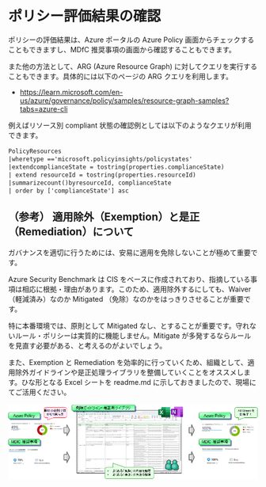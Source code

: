 # ポリシー評価結果の確認

ポリシーの評価結果は、Azure ポータルの Azure Policy 画面からチェックすることもできますし、MDfC 推奨事項の画面から確認することもできます。

また他の方法として、ARG (Azure Resource Graph) に対してクエリを実行することもできます。具体的には以下のページの ARG クエリを利用します。

- https://learn.microsoft.com/en-us/azure/governance/policy/samples/resource-graph-samples?tabs=azure-cli
 
例えばリソース別 compliant 状態の確認例としては以下のようなクエリが利用できます。

```ARG
PolicyResources
|wheretype =='microsoft.policyinsights/policystates'
|extendcomplianceState = tostring(properties.complianceState)
| extend resourceId = tostring(properties.resourceId)
|summarizecount()byresourceId, complianceState
| order by ['complianceState'] asc
```

## （参考） 適用除外（Exemption）と是正（Remediation）について

ガバナンスを適切に行うためには、安易に適用を免除しないことが極めて重要です。

Azure Security Benchmark は CIS をベースに作成されており、指摘している事項は相応に根拠・理由があります。このため、適用除外するにしても、Waiver （軽減済み）なのか Mitigated （免除）なのかをはっきりさせることが重要です。

特に本番環境では、原則として Mitigated なし、とすることが重要です。守れないルール・ポリシーは実質的に機能しません。Mitigate が多発するならルールを見直す必要がある、と考えるのがよいでしょう。

また、Exemption と Remediation を効率的に行っていくため、組織として、適用除外ガイドラインや是正処理ライブラリを整備していくことをオススメします。ひな形となる Excel シートを readme.md に示しておきましたので、現場にてご活用ください。

![picture 1](./images/a9a3ee5d6e2771afa23e0a8e3bb85e6d6f1700d34e825836dc20e9f5b57ec578.png)  
